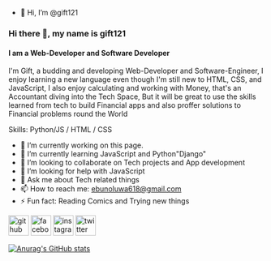- 👋 Hi, I’m @gift121

### Hi there 👋, my name is gift121
#### I am a Web-Developer and Software Developer


 I'm Gift, a budding and developing Web-Developer and Software-Engineer, I enjoy learning a new language even though I'm still new to HTML, CSS, and JavaScript, I also enjoy calculating and working with Money, that's an Accountant diving into the Tech Space, But it will be great to use the skills learned from tech to build Financial apps and also proffer solutions to Financial problems round the World

Skills: Python/JS / HTML / CSS  

- 🔭 I’m currently working on this page. 
- 🌱 I’m currently learning JavaScript and Python"Django" 
- 👯 I’m looking to collaborate on Tech projects and App development 
- 🤔 I’m looking for help with JavaScript 
- 💬 Ask me about Tech related things 
- 📫 How to reach me: ebunoluwa618@gmail.com 
- ⚡ Fun fact: Reading Comics and Trying new things 


[<img src='https://cdn.jsdelivr.net/npm/simple-icons@3.0.1/icons/github.svg' alt='github' height='40'>](https://github.com/gift121)  [<img src='https://cdn.jsdelivr.net/npm/simple-icons@3.0.1/icons/facebook.svg' alt='facebook' height='40'>](https://www.facebook.com/oyekunle.ebunoluwa.7)  [<img src='https://cdn.jsdelivr.net/npm/simple-icons@3.0.1/icons/instagram.svg' alt='instagram' height='40'>](https://www.instagram.com/oyekunleebunoluwa/)  [<img src='https://cdn.jsdelivr.net/npm/simple-icons@3.0.1/icons/twitter.svg' alt='twitter' height='40'>](https://twitter.com/Eladies121)  









[![Anurag's GitHub stats](https://github-readme-stats.vercel.app/api?username=gift121)](https://github.com/anuraghazra/github-readme-stats)
